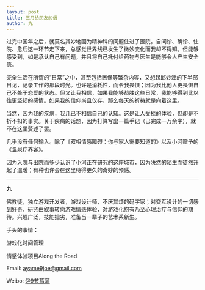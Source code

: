 ```yaml
---
layout: post
title: 三月给朋友的信
author: 九
---
```

过完中国年之后，就莫名其妙地因为精神科的问题住进了医院。自问诊、确诊、住院、愈后这一环节走下来，总感觉世界线已发生了微妙变化而我却不得知。但能够感受到，如是承认自己有问题，并且将自己托付给药物与医生是能够令人产生安全感。

完全生活在所谓的“日常”之中，甚至包括医保等繁杂内容，又想起邱妙津的下半部日记，记录工作的那段时光。也许是消耗性，而令我畏惧；因为我比他人更畏惧自己不处于恋爱的状态。但又让我相信，如果我能够战胜这些日常，我能够得到比以往更坚韧的感情。如果我的信仰尚且仅存，那么每天的祈祷就是向着这里。

当然，因为我的疾病，我几已不相信自己的认知。这是让人受挫的体验，但却是不折不扣的事实。关于疾病的话题，因为打算写出一篇手记（已完成一万余字），就不在这里赘述了罢。

几乎没有任何输入。除了《双相情感障碍：你与家人需要知道的》以及小河赠予的《温泉疗养客》。

因为入院与出院而多少认识了小河正在研究的这座城市，因为决然的陌生而徒然升起了温暖；有种也许会在这里待得更久的奇妙的预感。

---

**九**

佛教徒，独立游戏开发者，游戏设计师，不厌其烦的码字家；对交互设计的一切感到好奇，研究由叙事转向游戏情感体验，对游戏化抱有乃至心理治疗与信仰的期待。兴趣广泛，技能拙劣，准备当一辈子的艺术系新生。

手头的事情：

游戏化时间管理

情感体验项目Along the Road

Email: [ayame9joe@gmail.com](ayame9joe@gmail.com "ayame9joe@gmail.com")

Weibo: [@9节菖蒲](http://weibo.com/ayame9joe/ "@9节菖蒲")